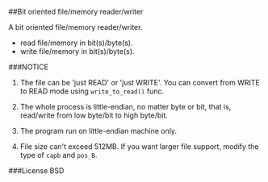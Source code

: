 ##Bit oriented file/memory reader/writer

A bit oriented file/memory reader/writer.

* read file/memory in bit(s)/byte(s).
* write file/memory in bit(s)/byte(s).

###NOTICE
1. The file can be 'just READ' or 'just WRITE'.
   You can convert from WRITE to READ mode using `write_to_read()` func.

2. The whole process is little-endian, no matter byte or bit, that is,
   read/write from low byte/bit to high byte/bit.

3. The program run on little-endian machine only.

4. File size can't exceed 512MB.
   If you want larger file support, modify the type of `capb` and `pos_B`.

###License
BSD

